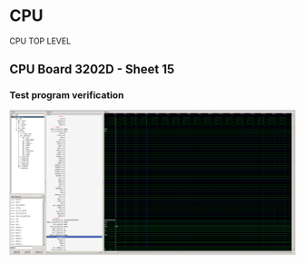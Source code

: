 # CPU

CPU TOP LEVEL

## CPU Board 3202D - Sheet 15

### Test program verification

![Screenshot from GTKWave](gtkwave.png)